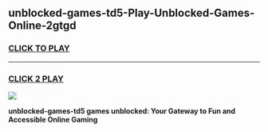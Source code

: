
## unblocked-games-td5-Play-Unblocked-Games-Online-2gtgd
<h3>
<a href="https://premium76.site?title=unblocked-games-td5&ref=25A">CLICK TO PLAY</a></h3>
<hr>

<h3>
<a href="https://premium76.site?title=unblocked-games-td5&ref=25A">CLICK 2 PLAY</a>
  
</h3>

<a href="https://premium76.site?title=unblocked-games-td5&ref=25A"><img src="https://clearcache.store/games.png"></a>


**unblocked-games-td5 games unblocked: Your Gateway to Fun and Accessible Online Gaming**
